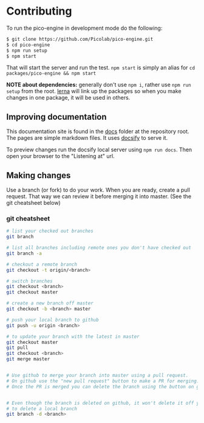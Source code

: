# Contributing


To run the pico-engine in development mode do the following:

```sh
$ git clone https://github.com/Picolab/pico-engine.git
$ cd pico-engine
$ npm run setup
$ npm start
```

That will start the server and run the test. `npm start` is simply an alias for `cd packages/pico-engine && npm start`

**NOTE about dependencies:** generally don't use `npm i`, rather use `npm run setup` from the root. [lerna](https://github.com/lerna/lerna) will link up the packages so when you make changes in one package, it will be used in others.

## Improving documentation

This documentation site is found in the [docs](https://github.com/Picolab/pico-engine/tree/master/docs) folder at the repository root. The pages are simple markdown files. It uses [docsify](https://docsify.js.org/) to serve it.

To preview changes run the docsify local server using `npm run docs`. Then open your browser to the "Listening at" url.

## Making changes

Use a branch (or fork) to do your work. When you are ready, create a pull request. That way we can review it before merging it into master. (See the git cheatsheet below)

### git cheatsheet

```sh
# list your checked out branches
git branch

# list all branches including remote ones you don't have checked out
git branch -a

# checkout a remote branch
git checkout -t origin/<branch>

# switch branches
git checkout <branch>
git checkout master

# create a new branch off master
git checkout -b <branch> master

# push your local branch to github
git push -u origin <branch>

# to update your branch with the latest in master
git checkout master
git pull
git checkout <branch>
git merge master


# Use github to merge your branch into master using a pull request.
# On github use the "new pull request" button to make a PR for merging.
# Once the PR is merged you can delete the branch using the button on github.


# Even though the branch is deleted on github, it won't delete it off your local machine.
# to delete a local branch
git branch -d <branch>
```
